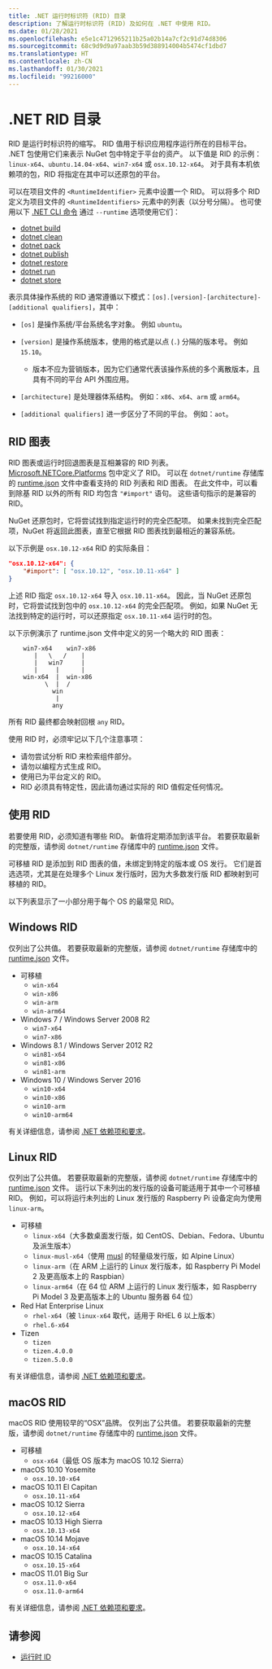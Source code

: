 ```yaml
---
title: .NET 运行时标识符 (RID) 目录
description: 了解运行时标识符 (RID) 及如何在 .NET 中使用 RID。
ms.date: 01/28/2021
ms.openlocfilehash: e5e1c4712965211b25a02b14a7cf2c91d74d8306
ms.sourcegitcommit: 68c9d9d9a97aab3b59d388914004b5474cf1dbd7
ms.translationtype: HT
ms.contentlocale: zh-CN
ms.lasthandoff: 01/30/2021
ms.locfileid: "99216000"
---
```

# <a name="net-rid-catalog"></a>.NET RID 目录

RID 是运行时标识符的缩写。 RID 值用于标识应用程序运行所在的目标平台。
.NET 包使用它们来表示 NuGet 包中特定于平台的资产。 以下值是 RID 的示例：`linux-x64`、`ubuntu.14.04-x64`、`win7-x64` 或 `osx.10.12-x64`。
对于具有本机依赖项的包，RID 将指定在其中可以还原包的平台。

可以在项目文件的 `<RuntimeIdentifier>` 元素中设置一个 RID。 可以将多个 RID 定义为项目文件的 `<RuntimeIdentifiers>` 元素中的列表（以分号分隔）。 也可使用以下 [.NET CLI 命令](./tools/index.md) 通过 `--runtime` 选项使用它们：

- [dotnet build](./tools/dotnet-build.md)
- [dotnet clean](./tools/dotnet-clean.md)
- [dotnet pack](./tools/dotnet-pack.md)
- [dotnet publish](./tools/dotnet-publish.md)
- [dotnet restore](./tools/dotnet-restore.md)
- [dotnet run](./tools/dotnet-run.md)
- [dotnet store](./tools/dotnet-store.md)

表示具体操作系统的 RID 通常遵循以下模式：`[os].[version]-[architecture]-[additional qualifiers]`，其中：

- `[os]` 是操作系统/平台系统名字对象。 例如 `ubuntu`。

- `[version]` 是操作系统版本，使用的格式是以点 (`.`) 分隔的版本号。 例如 `15.10`。

  - 版本不应为营销版本，因为它们通常代表该操作系统的多个离散版本，且具有不同的平台 API 外围应用。

- `[architecture]` 是处理器体系结构。 例如：`x86`、`x64`、`arm` 或 `arm64`。

- `[additional qualifiers]` 进一步区分了不同的平台。 例如：`aot`。

## <a name="rid-graph"></a>RID 图表

RID 图表或运行时回退图表是互相兼容的 RID 列表。 [Microsoft.NETCore.Platforms](https://www.nuget.org/packages/Microsoft.NETCore.Platforms/) 包中定义了 RID。 可以在 `dotnet/runtime` 存储库的 [runtime.json](https://github.com/dotnet/runtime/blob/master/src/libraries/Microsoft.NETCore.Platforms/pkg/runtime.json) 文件中查看支持的 RID 列表和 RID 图表。 在此文件中，可以看到除基 RID 以外的所有 RID 均包含 `"#import"` 语句。 这些语句指示的是兼容的 RID。

NuGet 还原包时，它将尝试找到指定运行时的完全匹配项。
如果未找到完全匹配项，NuGet 将返回此图表，直至它根据 RID 图表找到最相近的兼容系统。

以下示例是 `osx.10.12-x64` RID 的实际条目：

```json
"osx.10.12-x64": {
    "#import": [ "osx.10.12", "osx.10.11-x64" ]
}
```

上述 RID 指定 `osx.10.12-x64` 导入 `osx.10.11-x64`。 因此，当 NuGet 还原包时，它将尝试找到包中的 `osx.10.12-x64` 的完全匹配项。 例如，如果 NuGet 无法找到特定的运行时，可以还原指定 `osx.10.11-x64` 运行时的包。

以下示例演示了 runtime.json 文件中定义的另一个略大的 RID 图表：

```
    win7-x64    win7-x86
       |   \   /    |
       |   win7     |
       |     |      |
    win-x64  |  win-x86
          \  |  /
            win
             |
            any
```

所有 RID 最终都会映射回根 `any` RID。

使用 RID 时，必须牢记以下几个注意事项：

- 请勿尝试分析 RID 来检索组件部分。
- 请勿以编程方式生成 RID。
- 使用已为平台定义的 RID。
- RID 必须具有特定性，因此请勿通过实际的 RID 值假定任何情况。

## <a name="using-rids"></a>使用 RID

若要使用 RID，必须知道有哪些 RID。 新值将定期添加到该平台。
若要获取最新的完整版，请参阅 `dotnet/runtime` 存储库中的 [runtime.json](https://github.com/dotnet/runtime/blob/master/src/libraries/Microsoft.NETCore.Platforms/pkg/runtime.json) 文件。

可移植 RID 是添加到 RID 图表的值，未绑定到特定的版本或 OS 发行。 它们是首选选项，尤其是在处理多个 Linux 发行版时，因为大多数发行版 RID 都映射到可移植的 RID。

以下列表显示了一小部分用于每个 OS 的最常见 RID。

## <a name="windows-rids"></a>Windows RID

仅列出了公共值。 若要获取最新的完整版，请参阅 `dotnet/runtime` 存储库中的 [runtime.json](https://github.com/dotnet/runtime/blob/master/src/libraries/Microsoft.NETCore.Platforms/pkg/runtime.json) 文件。

- 可移植
  - `win-x64`
  - `win-x86`
  - `win-arm`
  - `win-arm64`
- Windows 7 / Windows Server 2008 R2
  - `win7-x64`
  - `win7-x86`
- Windows 8.1 / Windows Server 2012 R2
  - `win81-x64`
  - `win81-x86`
  - `win81-arm`
- Windows 10 / Windows Server 2016
  - `win10-x64`
  - `win10-x86`
  - `win10-arm`
  - `win10-arm64`

有关详细信息，请参阅 [.NET 依赖项和要求](./install/windows.md#dependencies)。

## <a name="linux-rids"></a>Linux RID

仅列出了公共值。 若要获取最新的完整版，请参阅 `dotnet/runtime` 存储库中的 [runtime.json](https://github.com/dotnet/runtime/blob/master/src/libraries/Microsoft.NETCore.Platforms/pkg/runtime.json) 文件。 运行以下未列出的发行版的设备可能适用于其中一个可移植 RID。 例如，可以将运行未列出的 Linux 发行版的 Raspberry Pi 设备定向为使用 `linux-arm`。

- 可移植
  - `linux-x64`（大多数桌面发行版，如 CentOS、Debian、Fedora、Ubuntu 及派生版本）
  - `linux-musl-x64`（使用 [musl](https://wiki.musl-libc.org/projects-using-musl.html) 的轻量级发行版，如 Alpine Linux）
  - `linux-arm`（在 ARM 上运行的 Linux 发行版本，如 Raspberry Pi Model 2 及更高版本上的 Raspbian）
  - `linux-arm64`（在 64 位 ARM 上运行的 Linux 发行版本，如 Raspberry Pi Model 3 及更高版本上的 Ubuntu 服务器 64 位）
- Red Hat Enterprise Linux
  - `rhel-x64`（被 `linux-x64` 取代，适用于 RHEL 6 以上版本）
  - `rhel.6-x64`
- Tizen
  - `tizen`
  - `tizen.4.0.0`
  - `tizen.5.0.0`

有关详细信息，请参阅 [.NET 依赖项和要求](./install/linux.md)。

## <a name="macos-rids"></a>macOS RID

macOS RID 使用较早的“OSX”品牌。 仅列出了公共值。 若要获取最新的完整版，请参阅 `dotnet/runtime` 存储库中的 [runtime.json](https://github.com/dotnet/runtime/blob/master/src/libraries/Microsoft.NETCore.Platforms/pkg/runtime.json) 文件。

- 可移植
  - `osx-x64`（最低 OS 版本为 macOS 10.12 Sierra）
- macOS 10.10  Yosemite
  - `osx.10.10-x64`
- macOS 10.11 El Capitan
  - `osx.10.11-x64`
- macOS 10.12 Sierra
  - `osx.10.12-x64`
- macOS 10.13 High Sierra
  - `osx.10.13-x64`
- macOS 10.14 Mojave
  - `osx.10.14-x64`
- macOS 10.15 Catalina
  - `osx.10.15-x64`
- macOS 11.01 Big Sur
  - `osx.11.0-x64`
  - `osx.11.0-arm64`

有关详细信息，请参阅 [.NET 依赖项和要求](./install/macos.md#dependencies)。

## <a name="see-also"></a>请参阅

- [运行时 ID](https://github.com/dotnet/runtime/blob/master/src/libraries/Microsoft.NETCore.Platforms/readme.md)
